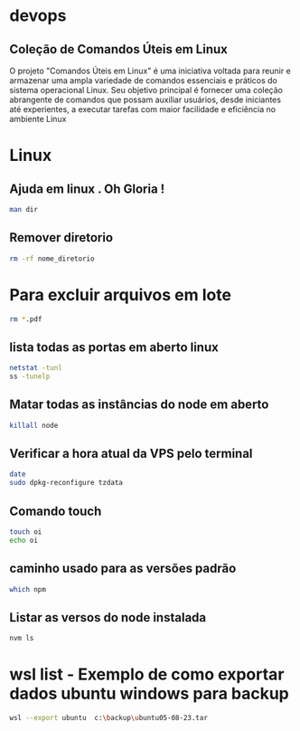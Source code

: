 # devops
## Coleção de Comandos Úteis em Linux

O projeto "Comandos Úteis em Linux" é uma iniciativa voltada para reunir e armazenar uma ampla variedade de comandos essenciais e práticos do sistema operacional Linux. Seu objetivo principal é fornecer uma coleção abrangente de comandos que possam auxiliar usuários, desde iniciantes até experientes, a executar tarefas com maior facilidade e eficiência no ambiente Linux
# Linux

## Ajuda em linux . Oh Gloria ! 
```sh
man dir
```
## Remover diretorio 
```sh
rm -rf nome_diretorio
```
# Para excluir arquivos em lote
```sh
rm *.pdf
```
## lista todas as portas em aberto linux
```sh
netstat -tunl
ss -tunelp
```
## Matar todas as instâncias do node em aberto
```sh
killall node
```
## Verificar a hora atual da VPS pelo terminal 
```sh
date
sudo dpkg-reconfigure tzdata
```
## Comando touch
```sh
touch oi
echo oi
```

## caminho usado para as versões padrão
```sh
which npm
```

## Listar as versos do node instalada 
```sh
nvm ls
```
# wsl list - Exemplo de como exportar dados ubuntu windows para backup
```sh
wsl --export ubuntu  c:\backup\ubuntu05-08-23.tar 
```
#
```sh

```
